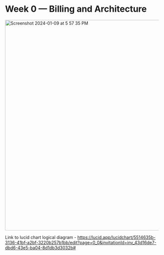 # Week 0 — Billing and Architecture

<img width="688" alt="Screenshot 2024-01-09 at 5 57 35 PM" src="https://github.com/Fereghetti/aws-bootcamp-cruddur-2023/assets/135157704/18b27bff-955d-4331-8ac1-5e5e26b510d2">

Link to lucid chart logical diagram -
https://lucid.app/lucidchart/5514635b-3136-41bf-a2bf-3220b257b1bb/edit?page=0_0&invitationId=inv_43d16de7-dbd6-43e5-ba04-8d1db3d3032b#
